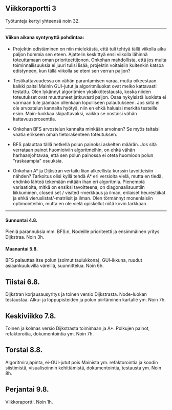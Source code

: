 ## Viikkoraportti 3

Työtunteja kertyi yhteensä noin 32.

---

#### Viikon aikana syntynyttä pohdintaa:

* Projektin edistäminen on niin mielekästä, että tuli tehtyä tällä viikolla aika paljon hommia sen eteen. Ajattelin keskittyä ensi viikolla lähinnä toteuttamaan oman prioriteettijonon. Onkohan mahdollista, että jos muita toiminnallisuuksia ei juuri tulisi lisää, projektin voitaisiin kuitenkin katsoa edistyneen, kun tällä viikolla se eteni sen verran paljon?

* Testikattavuudessa on vähän parantamisen varaa, mutta oikeestaan kaikki paitsi Mainin GUI-jutut ja algoritmiluokat ovat melko kattavasti testattu. Olen lykännyt algoritmien yksikkötestausta, koska niiden toteutukset ovat muuttuneet jatkuvasti paljon. Osaa nykyisistä luokista ei varmaan tule jäämään ollenkaan lopulliseen palautukseen. Jos siitä ei ole arvostelun kannalta hyötyä, niin en ehkä haluaisi merkitä testeille esim. Main-luokkaa skipattavaksi, vaikka se nostaisi vähän kattavuusprosenttia.

* Onkohan BFS arvostelun kannalta minkään arvoinen? Se myös taitaisi vaatia erikseen oman tietorakenteen toteutuksen.

* BFS palauttaa tällä hetkellä polun painoksi askelten määrän. Jos sitä verrataan painot huomioiviin algoritmeihin, on ehkä vähän harhaanjohtavaa, että sen polun painossa ei oteta huomioon polun "raskaampia" osuuksia.

* Onkohan A* ja Dijkstran vertailu liian alkeellista kurssin tavoitteisiin nähden? Tarkoitus olisi kyllä tehdä A* eri versioita vielä, mutta en tiedä, ehdinkö lähteä tekemään mitään ihan eri algoritmia. Pienempiä variaatioita, mitkä on ensiksi tavoitteena, on diagonaalisuuntiin liikkuminen, closed set / visited -merkkaus ja ilman, erilaiset heurestiikat ja ehkä vieruslistat/-matriisit ja ilman. Olen törmännyt monenlaisiin optimointeihin, mutta en ole vielä opiskellut niitä kovin tarkkaan.


---

#### Sunnuntai 4.8.

Pieniä parannuksia mm. BFS:n, Nodeille prioriteetti ja ensimmäinen yritys Dijkstraa. Noin 3h.

#### Maanantai 5.8.

BFS palauttaa itse polun (solmut taulukkona), GUI-ikkuna, ruudut asiaankuuluvilla väreillä, suunnittelua. Noin 6h.

## Tiistai 6.8.

Dijkstran korjausausyritys ja toinen versio Dijkstrasta. Node-luokan testaustaa. Alku- ja loppupisteiden ja polun piirtäminen kartalle ym. Noin 7h.

## Keskiviikko 7.8.

Toinen ja kolmas versio Dijkstrasta toimimaan ja A*. Polkujen painot, refaktoroitia, dokumentointia ym. Noin 7h.

## Torstai 8.8.

Algoritmirajapinta, ei-GUI-jutut pois Mainista ym. refaktorointia ja koodin siistimistä, visualisoinnin kehittämistä, dokumentointia, testausta ym. Noin 8h.

## Perjantai 9.8.

Viikkoraportti. Noin 1h.

